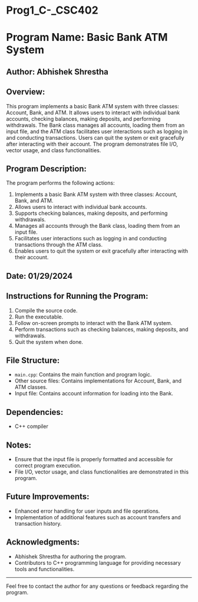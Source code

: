 # Prog1_C-_CSC402
# Program Name: Basic Bank ATM System

## Author: Abhishek Shrestha

## Overview:
This program implements a basic Bank ATM system with three classes: Account, Bank, and ATM. It allows users to interact with individual bank accounts, checking balances, making deposits, and performing withdrawals. The Bank class manages all accounts, loading them from an input file, and the ATM class facilitates user interactions such as logging in and conducting transactions. Users can quit the system or exit gracefully after interacting with their account. The program demonstrates file I/O, vector usage, and class functionalities.

## Program Description:
The program performs the following actions:
1. Implements a basic Bank ATM system with three classes: Account, Bank, and ATM.
2. Allows users to interact with individual bank accounts.
3. Supports checking balances, making deposits, and performing withdrawals.
4. Manages all accounts through the Bank class, loading them from an input file.
5. Facilitates user interactions such as logging in and conducting transactions through the ATM class.
6. Enables users to quit the system or exit gracefully after interacting with their account.

## Date: 01/29/2024

## Instructions for Running the Program:
1. Compile the source code.
2. Run the executable.
3. Follow on-screen prompts to interact with the Bank ATM system.
4. Perform transactions such as checking balances, making deposits, and withdrawals.
5. Quit the system when done.

## File Structure:
- `main.cpp`: Contains the main function and program logic.
- Other source files: Contains implementations for Account, Bank, and ATM classes.
- Input file: Contains account information for loading into the Bank.

## Dependencies:
- C++ compiler

## Notes:
- Ensure that the input file is properly formatted and accessible for correct program execution.
- File I/O, vector usage, and class functionalities are demonstrated in this program.

## Future Improvements:
- Enhanced error handling for user inputs and file operations.
- Implementation of additional features such as account transfers and transaction history.

## Acknowledgments:
- Abhishek Shrestha for authoring the program.
- Contributors to C++ programming language for providing necessary tools and functionalities.

---
Feel free to contact the author for any questions or feedback regarding the program.
